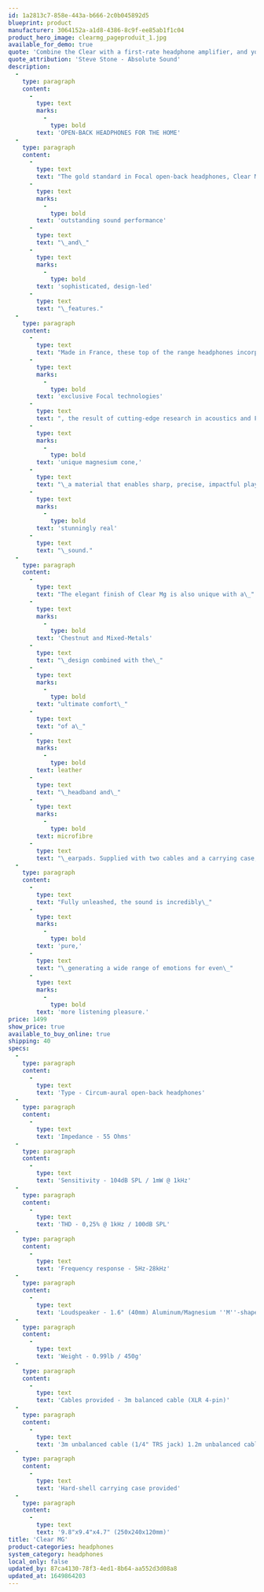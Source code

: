 ```yaml
---
id: 1a2813c7-858e-443a-b666-2c0b045892d5
blueprint: product
manufacturer: 3064152a-a1d8-4386-8c9f-ee85ab1f1c04
product_hero_image: clearmg_pageproduit_1.jpg
available_for_demo: true
quote: 'Combine the Clear with a first-rate headphone amplifier, and you’ll have a headphone rig that should satisfy you for many years to come.'
quote_attribution: 'Steve Stone - Absolute Sound'
description:
  -
    type: paragraph
    content:
      -
        type: text
        marks:
          -
            type: bold
        text: 'OPEN-BACK HEADPHONES FOR THE HOME'
  -
    type: paragraph
    content:
      -
        type: text
        text: "The gold standard in Focal open-back headphones, Clear Mg delivers\_"
      -
        type: text
        marks:
          -
            type: bold
        text: 'outstanding sound performance'
      -
        type: text
        text: "\_and\_"
      -
        type: text
        marks:
          -
            type: bold
        text: 'sophisticated, design-led'
      -
        type: text
        text: "\_features."
  -
    type: paragraph
    content:
      -
        type: text
        text: "Made in France, these top of the range headphones incorporate\_"
      -
        type: text
        marks:
          -
            type: bold
        text: 'exclusive Focal technologies'
      -
        type: text
        text: ", the result of cutting-edge research in acoustics and Focal savoir-faire. The speaker drivers are composed of a\_"
      -
        type: text
        marks:
          -
            type: bold
        text: 'unique magnesium cone,'
      -
        type: text
        text: "\_a material that enables sharp, precise, impactful playback that results in\_"
      -
        type: text
        marks:
          -
            type: bold
        text: 'stunningly real'
      -
        type: text
        text: "\_sound."
  -
    type: paragraph
    content:
      -
        type: text
        text: "The elegant finish of Clear Mg is also unique with a\_"
      -
        type: text
        marks:
          -
            type: bold
        text: 'Chestnut and Mixed-Metals'
      -
        type: text
        text: "\_design combined with the\_"
      -
        type: text
        marks:
          -
            type: bold
        text: "ultimate comfort\_"
      -
        type: text
        text: "of a\_"
      -
        type: text
        marks:
          -
            type: bold
        text: leather
      -
        type: text
        text: "\_headband and\_"
      -
        type: text
        marks:
          -
            type: bold
        text: microfibre
      -
        type: text
        text: "\_earpads. Supplied with two cables and a carrying case, they have everything you could need to enjoy incredible sound in a quiet environment."
  -
    type: paragraph
    content:
      -
        type: text
        text: "Fully unleashed, the sound is incredibly\_"
      -
        type: text
        marks:
          -
            type: bold
        text: 'pure,'
      -
        type: text
        text: "\_generating a wide range of emotions for even\_"
      -
        type: text
        marks:
          -
            type: bold
        text: 'more listening pleasure.'
price: 1499
show_price: true
available_to_buy_online: true
shipping: 40
specs:
  -
    type: paragraph
    content:
      -
        type: text
        text: 'Type - Circum-aural open-back headphones'
  -
    type: paragraph
    content:
      -
        type: text
        text: 'Impedance - 55 Ohms'
  -
    type: paragraph
    content:
      -
        type: text
        text: 'Sensitivity - 104dB SPL / 1mW @ 1kHz'
  -
    type: paragraph
    content:
      -
        type: text
        text: 'THD - 0,25% @ 1kHz / 100dB SPL'
  -
    type: paragraph
    content:
      -
        type: text
        text: 'Frequency response - 5Hz-28kHz'
  -
    type: paragraph
    content:
      -
        type: text
        text: 'Loudspeaker - 1.6" (40mm) Aluminum/Magnesium ''M''-shape dome'
  -
    type: paragraph
    content:
      -
        type: text
        text: 'Weight - 0.99lb / 450g'
  -
    type: paragraph
    content:
      -
        type: text
        text: 'Cables provided - 3m balanced cable (XLR 4-pin)'
  -
    type: paragraph
    content:
      -
        type: text
        text: '3m unbalanced cable (1/4" TRS jack) 1.2m unbalanced cable (1/8" TRS jack) 1/8" jack to 1/4" stereo jack adapter'
  -
    type: paragraph
    content:
      -
        type: text
        text: 'Hard-shell carrying case provided'
  -
    type: paragraph
    content:
      -
        type: text
        text: '9.8"x9.4"x4.7" (250x240x120mm)'
title: 'Clear MG'
product-categories: headphones
system_category: headphones
local_only: false
updated_by: 87ca4130-78f3-4ed1-8b64-aa552d3d08a8
updated_at: 1649864203
---
```

